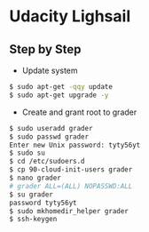 # Udacity Lighsail

## Step by Step

- Update system

```sh
$ sudo apt-get -qqy update
$ sudo apt-get upgrade -y
```

- Create and grant root to grader

```sh
$ sudo useradd grader
$ sudo passwd grader 
Enter new Unix password: tyty56yt
$ sudo su
$ cd /etc/sudoers.d
$ cp 90-cloud-init-users grader
$ nano grader
# grader ALL=(ALL) NOPASSWD:ALL
$ su grader
password tyty56yt
$ sudo mkhomedir_helper grader
$ ssh-keygen
```

